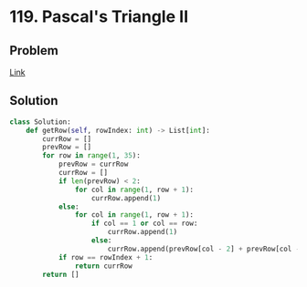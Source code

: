 # 119. Pascal's Triangle II
## Problem
[Link](https://leetcode.com/problems/pascals-triangle-ii/)
## Solution
```python
class Solution:
    def getRow(self, rowIndex: int) -> List[int]:
        currRow = []
        prevRow = []
        for row in range(1, 35):
            prevRow = currRow
            currRow = []
            if len(prevRow) < 2:
                for col in range(1, row + 1):
                    currRow.append(1)
            else:
                for col in range(1, row + 1):
                    if col == 1 or col == row:
                        currRow.append(1)
                    else:
                        currRow.append(prevRow[col - 2] + prevRow[col - 1])
            if row == rowIndex + 1:
                return currRow
        return []
```
